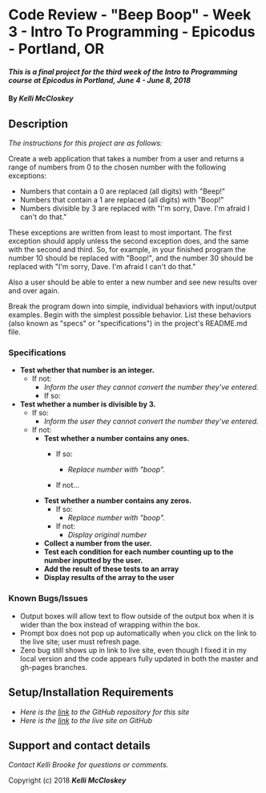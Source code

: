 # Code Review - "Beep Boop" - Week 3 - Intro To Programming - Epicodus - Portland, OR

#### _This is a final project for the third week of the Intro to Programming course at Epicodus in Portland, June 4 - June 8, 2018_

#### By _**Kelli McCloskey**_

## Description

_The instructions for this project are as follows:_

Create a web application that takes a number from a user and returns a range of numbers from 0 to the chosen number with the following exceptions:

* Numbers that contain a 0 are replaced (all digits) with "Beep!"
* Numbers that contain a 1 are replaced (all digits) with "Boop!"
* Numbers divisible by 3 are replaced with "I'm sorry, Dave. I'm afraid I can't do that."

These exceptions are written from least to most important. The first exception should apply unless the second exception does, and the same with the second and third. So, for example, in your finished program the number 10 should be replaced with "Boop!", and the number 30 should be replaced with "I'm sorry, Dave. I'm afraid I can't do that."

Also a user should be able to enter a new number and see new results over and over again.

Break the program down into simple, individual behaviors with input/output examples. Begin with the simplest possible behavior. List these behaviors (also known as "specs" or "specifications") in the project's README.md file.

### Specifications
* **Test whether that number is an integer.**
  * If not:
    * _Inform the user they cannot convert the number they've entered._
    * If so:
* **Test whether a number is divisible by 3.**
  * If so:
    * _Inform the user they cannot convert the number they've entered._
  * If not:
    * **Test whether a number contains any ones.**
      * If so:
        * _Replace number with "boop"._

      * If not...
    * **Test whether a number contains any zeros.**
      * If so:
        * _Replace number with "boop"._
      * If not:
        * _Display original number_
    * **Collect a number from the user.**
    * **Test each condition for each number counting up to the number inputted by the user.**
    * **Add the result of these tests to an array**
    * **Display results of the array to the user**

### Known Bugs/Issues
* Output boxes will allow text to flow outside of the output box when it is wider than the box instead of wrapping within the box.
* Prompt box does not pop up automatically when you click on the link to the live site; user must refresh page.
* Zero bug still shows up in link to live site, even though I fixed it in my local version and the code appears fully updated in both the master and gh-pages branches.

## Setup/Installation Requirements

* _Here is the [link](https://github.com/kellibrooke/code-review-week3) to the GitHub repository for this site_
* _Here is the [link](https://kellibrooke.github.io/code-review-week3/) to the live site on GitHub_

## Support and contact details

_Contact Kelli Brooke for questions or comments._


Copyright (c) 2018 **_Kelli McCloskey_**
